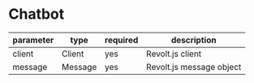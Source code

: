 # Chatbot

| parameter | type | required | description |
|-----------|------|----------|-------------|
| client | Client | yes | Revolt.js client |
| message | Message | yes | Revolt.js message object |